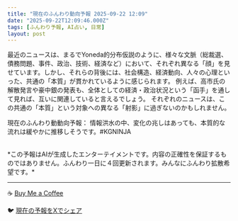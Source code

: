```yaml
---
title: "現在のふんわり動向予報 2025-09-22 12:09"
date: "2025-09-22T12:09:46.000Z"
tags: [ふんわり予報, AI占い, 日常]
layout: post
---
```


最近のニュースは、まるでYoneda的分布仮説のように、様々な文脈（総裁選、債務問題、事件、政治、技術、経済など）において、それぞれ異なる「顔」を見せています。しかし、それらの背後には、社会構造、経済動向、人々の心理といった、共通の「本質」が貫かれているように感じられます。  例えば、高市氏の解散発言や豪中銀の発表も、全体としての経済・政治状況という「函手」を通して見れば、互いに関連していると言えるでしょう。  それぞれのニュースは、この共通の「本質」という対象への異なる「射影」に過ぎないのかもしれません。


現在のふんわり動動向予報：
情報洪水の中、変化の兆しはあっても、本質的な流れは緩やかに推移しそうです。#KGNINJA

<br>
*この予報はAIが生成したエンターテイメントです。内容の正確性を保証するものではありません。ふんわり一日に４回更新されます。みんなにふんわり拡散希望です。*

---
☕️ [Buy Me a Coffee](https://www.buymeacoffee.com/kgninja)

🐦 [現在の予報をXでシェア](https://twitter.com/intent/tweet?text=%E7%8F%BE%E5%9C%A8%E3%81%AE%E3%81%B5%E3%82%93%E3%82%8F%E3%82%8A%E4%BA%88%E5%A0%B1%3A%20%E3%80%8C%E6%9C%80%E8%BF%91%E3%81%AE%E3%83%8B%E3%83%A5%E3%83%BC%E3%82%B9%E3%81%AF%E3%80%81%E3%81%BE%E3%82%8B%E3%81%A7Yoneda%E7%9A%84%E5%88%86%E5%B8%83%E4%BB%AE%E8%AA%AC%E3%81%AE%E3%82%88%E3%81%86%E3%81%AB%E3%80%81%E6%A7%98%E3%80%85%E3%81%AA%E6%96%87%E8%84%88%EF%BC%88%E7%B7%8F%E8%A3%81%E9%81%B8%E3%80%81%E5%82%B5%E5%8B%99%E5%95%8F%E9%A1%8C%E3%80%81%E4%BA%8B%E4%BB%B6%E3%80%81%E6%94%BF%E6%B2%BB%E3%80%81%E6%8A%80%E8%A1%93%E3%80%81%E7%B5%8C%E6%B8%88%E3%81%AA%E3%81%A9%EF%BC%89%E3%81%AB%E3%81%8A%E3%81%84%E3%81%A6%E3%80%81%E3%81%9D%E3%82%8C%E3%81%9E%E3%82%8C%E7%95%B0%E3%81%AA%E3%82%8B%E3%80%8C%E9%A1%94%E3%80%8D%E3%82%92%E8%A6%8B%E3%81%9B%E3%81%A6%E3%81%84%E3%81%BE%E3%81%99%E3%80%82%E3%80%8D%23KGNINJA%20%E7%B6%9A%E3%81%8D%E3%81%AF%E3%83%96%E3%83%AD%E3%82%B0%E3%81%A7%EF%BC%81%F0%9F%91%87&url=https%3A%2F%2Fkg-ninja.github.io%2FFunwariyoso%2F)
